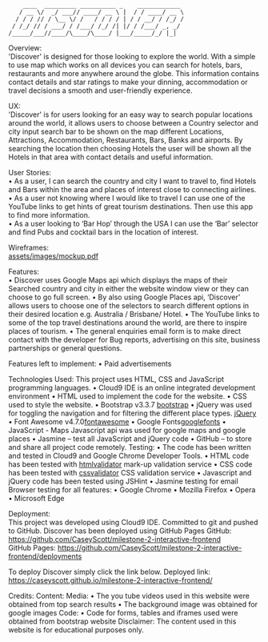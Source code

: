         ____  _________ __________ _    ____________ 
       / __ \/  _/ ___// ____/ __ \ |  / / ____/ __ \
      / / / // / \__ \/ /   / / / / | / / __/ / /_/ /
     / /_/ // / ___/ / /___/ /_/ /| |/ / /___/ _, _/ 
    /_____/___//____/\____/\____/ |___/_____/_/ |_|  

 

Overview:  
'Discover' is designed for those looking to explore the world.
With a simple to use map which works on all devices you can search for hotels, bars, restaurants and more anywhere around the globe.
This information contains contact details and star ratings to make your dinning, accommodation or travel decisions a smooth and user-friendly experience.

UX:  
'Discover' is for users looking for an easy way to search popular locations around the world, it allows users to choose between a Country selector and city input search bar to be shown on the map different Locations, Attractions, Accommodation, Restaurants, Bars, Banks and airports. By searching the location then choosing Hotels the user will be shown all the Hotels in that area with contact details and useful information.

User Stories:  
•	As a user, I can search the country and city I want to travel to, find Hotels and Bars within the area and places of interest close to connecting airlines. 
•	As a user not knowing where I would like to travel I can use one of the YouTube links to get hints of great tourism destinations. Then use this app to find more information.  
•	As a user looking to ‘Bar Hop’ through the USA I can use the ‘Bar’ selector and find Pubs and cocktail bars in the location of interest.  

Wireframes:  
[assets/images/mockup.pdf](https://github.com/CaseyScott/milestone-2-interactive-frontend/blob/master/assets/images/mockup.pdf)

Features:  
•	Discover uses Google Maps api which displays the maps of their Searched country and city in either the website window view or they can choose to go full screen.
•	By also using Google Places api, ‘Discover’ allows users to choose one of the selectors to search different options in their desired location e.g.  Australia / Brisbane/ Hotel. 
•	The YouTube links to some of the top travel destinations around the world, are there to inspire places of tourism. 
•	The general enquiries email form is to make direct contact with the developer for Bug reports, advertising on this site, business partnerships or general questions.



Features left to implement:
•	Paid advertisements
 
Technologies Used: 
This project uses HTML, CSS and JavaScript programming languages.
•	Cloud9  IDE is an online integrated development environment
•	HTML used to implement the code for the website.
•	CSS used to style the website.
•	Bootstrap v3.3.7 [bootstrap]( https://getbootstrap.com/)
•	jQuery was used for toggling the navigation and for filtering the different place types. [jQuery]( http://jquery.com/)
•	Font Awesome v4.7.0[fontawesome]( https://fontawesome.com/)
•	Google Fonts[googlefonts](https://fonts.google.com/)
•	JavaScript - Maps Javascript api was used for google maps and google places
•	Jasmine – test all JavaScript and jQuery code
•	GitHub – to store and share all project code remotely.
Testing:
•	The code has been written and tested in Cloud9 and Google Chrome Developer Tools.
•	HTML code has been tested with [htmlvalidator]( https://validator.w3.org/) mark-up validation service
•	CSS code has been tested with [cssvalidator](https://jigsaw.w3.org/css-validator/) CSS validation service
•	Javascript and jQuery code has been tested using JSHint
•	Jasmine testing for email 
Browser testing for all features:
•	Google Chrome
•	Mozilla Firefox
•	Opera
•	Microsoft Edge

Deployment:  
This project was developed using Cloud9  IDE.
Committed to git and pushed to GitHub.
Discover has been deployed using GitHub Pages
GitHub:
https://github.com/CaseyScott/milestone-2-interactive-frontend  
GitHub Pages:
https://github.com/CaseyScott/milestone-2-interactive-frontend/deployments

To deploy Discover simply click the link below.
Deployed link:
https://caseyscott.github.io/milestone-2-interactive-frontend/

Credits:
Content:
Media:
•	The you tube videos used in this website were obtained from top search results
•	The background image was obtained for google images
Code:
•	Code for forms, tables and iframes used were obtained from bootstrap website
Disclaimer:
The content used in this website is for educational purposes only.

